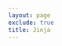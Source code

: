 ```yaml
---
layout: page
exclude: true
title: Jinja
---
```



<!--stackedit_data:
eyJoaXN0b3J5IjpbLTQwNTM1NDY4N119
-->